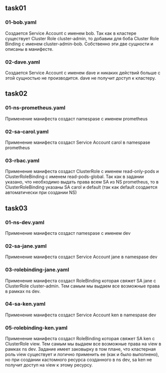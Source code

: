 ## task01

### 01-bob.yaml
Создается Service Account с именем bob. Так как в кластере существует Cluster Role cluster-admin, то добавим для боба Cluster Role Binding c именем cluster-admin-bob. Собственно эти две сущности и описаны в манифесте.

### 02-dave.yaml
Создается Service Account с именем dave и никаких действий больше с этой сущностью не производится. dave не получит доступ к кластеру.

## task02

### 01-ns-prometheus.yaml
Применение манифеста создаст namespase с именем prometheus

### 02-sa-carol.yaml
Применение манифеста создаст Service Account carol в namespase prometheus

### 03-rbac.yaml
Применение манифеста создаст ClusterRole с именем read-only-pods и ClusterRoleBinding с именем read-pods-global. Так как в задании указано, что необходимо выдать права всем SA из NS prometheus, то в ClusterRoleBinding указаны SA carol и default (так как default создается автоматически при создании NS)

## task03

### 01-ns-dev.yaml
Применение манифеста создаст namespase с именем dev

### 02-sa-jane.yaml
Применение манифеста создаст Service Account jane в namespase dev

### 03-rolebinding-jane.yaml
Применение манифеста создаст RoleBinding которая свяжет SA jane с ClusterRole cluster-admin. Тем самым мы выдаем все возможные права в рамках ns dev. 

### 04-sa-ken.yaml
Применение манифеста создаст Service Account ken в namespase dev

### 05-rolebinding-ken.yaml
Применение манифеста создаст RoleBinding которая свяжет SA ken с ClusterRole view. Тем самым мы выдаем все возможные права на view в рамках ns dev. 
Задание имеет заковырку в том плане, что кластерная роль view существует и логично применить ее (как и было выполнено), но при создании кастомного ресурса созданного в ns dev, sa ken не получит доступ на view к этому ресурсу. 